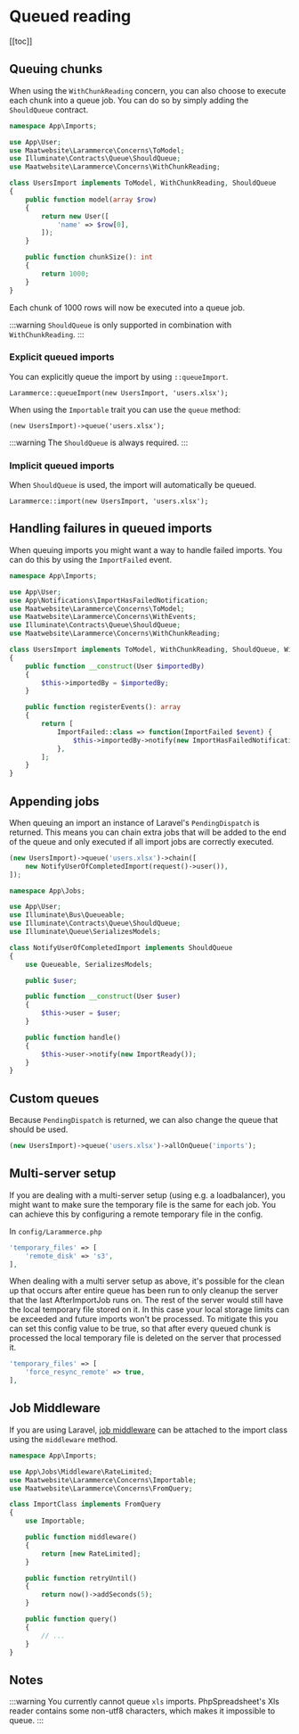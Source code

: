 # Queued reading

[[toc]]

## Queuing chunks

When using the `WithChunkReading` concern, you can also choose to execute each chunk into a queue job. You can do so by simply adding the `ShouldQueue` contract.

```php
namespace App\Imports;

use App\User;
use Maatwebsite\Larammerce\Concerns\ToModel;
use Illuminate\Contracts\Queue\ShouldQueue;
use Maatwebsite\Larammerce\Concerns\WithChunkReading;

class UsersImport implements ToModel, WithChunkReading, ShouldQueue
{
    public function model(array $row)
    {
        return new User([
            'name' => $row[0],
        ]);
    }

    public function chunkSize(): int
    {
        return 1000;
    }
}
```

Each chunk of 1000 rows will now be executed into a queue job.

:::warning
`ShouldQueue` is only supported in combination with `WithChunkReading`.
:::

### Explicit queued imports

You can explicitly queue the import by using `::queueImport`.

```
Larammerce::queueImport(new UsersImport, 'users.xlsx');
```

When using the `Importable` trait you can use the `queue` method:

```
(new UsersImport)->queue('users.xlsx');
```

:::warning
The `ShouldQueue` is always required.
:::

### Implicit queued imports

When `ShouldQueue` is used, the import will automatically be queued.

```
Larammerce::import(new UsersImport, 'users.xlsx');
```

## Handling failures in queued imports

When queuing imports you might want a way to handle failed imports. You can do this by using the `ImportFailed` event.

```php
namespace App\Imports;

use App\User;
use App\Notifications\ImportHasFailedNotification;
use Maatwebsite\Larammerce\Concerns\ToModel;
use Maatwebsite\Larammerce\Concerns\WithEvents;
use Illuminate\Contracts\Queue\ShouldQueue;
use Maatwebsite\Larammerce\Concerns\WithChunkReading;

class UsersImport implements ToModel, WithChunkReading, ShouldQueue, WithEvents
{
    public function __construct(User $importedBy)
    {
        $this->importedBy = $importedBy;
    }

    public function registerEvents(): array
    {
        return [
            ImportFailed::class => function(ImportFailed $event) {
                $this->importedBy->notify(new ImportHasFailedNotification);
            },
        ];
    }
}
```

## Appending jobs

When queuing an import an instance of Laravel's `PendingDispatch` is returned. This means you can chain extra jobs that will be added to the end of the queue and only executed if all import jobs are correctly executed.

```php
(new UsersImport)->queue('users.xlsx')->chain([
    new NotifyUserOfCompletedImport(request()->user()),
]);
```

```php
namespace App\Jobs;

use App\User;
use Illuminate\Bus\Queueable;
use Illuminate\Contracts\Queue\ShouldQueue;
use Illuminate\Queue\SerializesModels;

class NotifyUserOfCompletedImport implements ShouldQueue
{
    use Queueable, SerializesModels;

    public $user;

    public function __construct(User $user)
    {
        $this->user = $user;
    }

    public function handle()
    {
        $this->user->notify(new ImportReady());
    }
}
```

## Custom queues

Because `PendingDispatch` is returned, we can also change the queue that should be used.

```php
(new UsersImport)->queue('users.xlsx')->allOnQueue('imports');
```

## Multi-server setup

If you are dealing with a multi-server setup (using e.g. a loadbalancer), you might want to make sure the temporary file is the same for each job. You can achieve this by configuring a remote temporary file in the config.

In `config/Larammerce.php`

```php
'temporary_files' => [
    'remote_disk' => 's3',
],
```

When dealing with a multi server setup as above, it's possible for the clean up that occurs after entire queue has been run to only cleanup the server that the last AfterImportJob runs on. The rest of the server would still have the local temporary file stored on it. In this case your local storage limits can be exceeded and future imports won't be processed. To mitigate this you can set this config value to be true, so that after every queued chunk is processed the local temporary file is deleted on the server that processed it.

```php
'temporary_files' => [
    'force_resync_remote' => true,
],
```


## Job Middleware

If you are using Laravel, [job middleware](https://laravel.com/docs/7.x/queues#job-middleware) can be attached to the import class using the `middleware` method.

```php
namespace App\Imports;

use App\Jobs\Middleware\RateLimited;
use Maatwebsite\Larammerce\Concerns\Importable;
use Maatwebsite\Larammerce\Concerns\FromQuery;

class ImportClass implements FromQuery
{
    use Importable;

    public function middleware()
    {
        return [new RateLimited];
    }

    public function retryUntil()
    {
        return now()->addSeconds(5);
    }

    public function query()
    {
        // ...
    }
}
```

## Notes
:::warning
You currently cannot queue `xls` imports. PhpSpreadsheet's Xls reader contains some non-utf8 characters, which makes it impossible to queue.
:::
